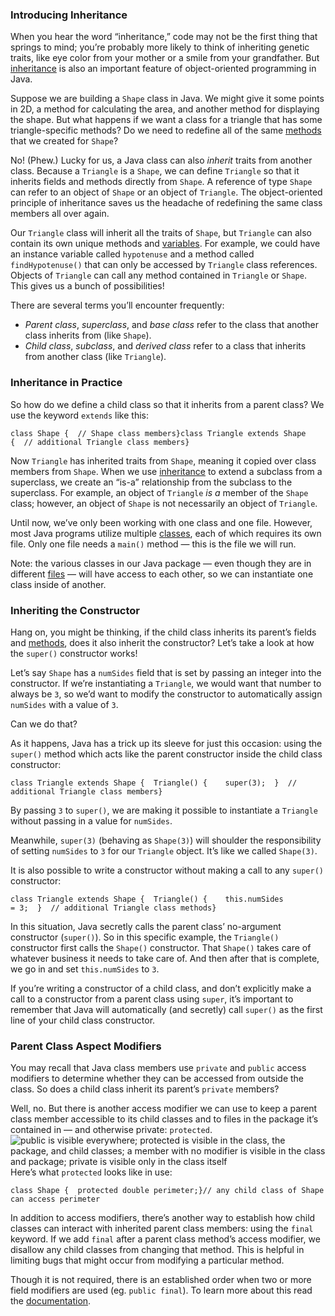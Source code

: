 

### Introducing Inheritance

When you hear the word “inheritance,” code may not be the first thing that springs to mind; you’re probably more likely to think of inheriting genetic traits, like eye color from your mother or a smile from your grandfather. But [inheritance](https://www.codecademy.com/resources/docs/java/inheritance?page_ref=catalog) is also an important feature of object-oriented programming in Java.

Suppose we are building a `Shape` class in Java. We might give it some points in 2D, a method for calculating the area, and another method for displaying the shape. But what happens if we want a class for a triangle that has some triangle-specific methods? Do we need to redefine all of the same [methods](https://www.codecademy.com/resources/docs/java/methods) that we created for `Shape`?

No! (Phew.) Lucky for us, a Java class can also _inherit_ traits from another class. Because a `Triangle` is a `Shape`, we can define `Triangle` so that it inherits fields and methods directly from `Shape`. A reference of type `Shape` can refer to an object of `Shape` or an object of `Triangle`. The object-oriented principle of inheritance saves us the headache of redefining the same class members all over again.

Our `Triangle` class will inherit all the traits of `Shape`, but `Triangle` can also contain its own unique methods and [variables](https://www.codecademy.com/resources/docs/java/variables). For example, we could have an instance variable called `hypotenuse` and a method called `findHypotenuse()` that can only be accessed by `Triangle` class references. Objects of `Triangle` can call any method contained in `Triangle` or `Shape`. This gives us a bunch of possibilities!

There are several terms you’ll encounter frequently:

- _Parent class_, _superclass_, and _base class_ refer to the class that another class inherits from (like `Shape`).
- _Child class_, _subclass_, and _derived class_ refer to a class that inherits from another class (like `Triangle`).


### Inheritance in Practice

So how do we define a child class so that it inherits from a parent class? We use the keyword `extends` like this:

```
class Shape {  // Shape class members}class Triangle extends Shape {  // additional Triangle class members}
```

Now `Triangle` has inherited traits from `Shape`, meaning it copied over class members from `Shape`. When we use [inheritance](https://www.codecademy.com/resources/docs/java/inheritance) to extend a subclass from a superclass, we create an “is-a” relationship from the subclass to the superclass. For example, an object of `Triangle` _is a_ member of the `Shape` class; however, an object of `Shape` is not necessarily an object of `Triangle`.

Until now, we’ve only been working with one class and one file. However, most Java programs utilize multiple [classes](https://www.codecademy.com/resources/docs/java/classes), each of which requires its own file. Only one file needs a `main()` method — this is the file we will run.

Note: the various classes in our Java package — even though they are in different [files](https://www.codecademy.com/resources/docs/java/files) — will have access to each other, so we can instantiate one class inside of another.




### Inheriting the Constructor

Hang on, you might be thinking, if the child class inherits its parent’s fields and [methods](https://www.codecademy.com/resources/docs/java/methods), does it also inherit the constructor? Let’s take a look at how the `super()` constructor works!

Let’s say `Shape` has a `numSides` field that is set by passing an integer into the constructor. If we’re instantiating a `Triangle`, we would want that number to always be `3`, so we’d want to modify the constructor to automatically assign `numSides` with a value of `3`.

Can we do that?

As it happens, Java has a trick up its sleeve for just this occasion: using the `super()` method which acts like the parent constructor inside the child class constructor:

```
class Triangle extends Shape {  Triangle() {    super(3);  }  // additional Triangle class members}
```

By passing `3` to `super()`, we are making it possible to instantiate a `Triangle` without passing in a value for `numSides`.

Meanwhile, `super(3)` (behaving as `Shape(3)`) will shoulder the responsibility of setting `numSides` to `3` for our `Triangle` object. It’s like we called `Shape(3)`.

It is also possible to write a constructor without making a call to any `super()` constructor:

```
class Triangle extends Shape {  Triangle() {    this.numSides = 3;  }  // additional Triangle class methods}
```

In this situation, Java secretly calls the parent class’ no-argument constructor (`super()`). So in this specific example, the `Triangle()` constructor first calls the `Shape()` constructor. That `Shape()` takes care of whatever business it needs to take care of. And then after that is complete, we go in and set `this.numSides` to `3`.

If you’re writing a constructor of a child class, and don’t explicitly make a call to a constructor from a parent class using `super`, it’s important to remember that Java will automatically (and secretly) call `super()` as the first line of your child class constructor.



### Parent Class Aspect Modifiers

You may recall that Java class members use `private` and `public` access modifiers to determine whether they can be accessed from outside the class. So does a child class inherit its parent’s `private` members?

Well, no. But there is another access modifier we can use to keep a parent class member accessible to its child classes and to files in the package it’s contained in — and otherwise private: `protected`. ![public is visible everywhere; protected is visible in the class, the package, and child classes; a member with no modifier is visible in the class and package; private is visible only in the class itself](https://content.codecademy.com/courses/learn-java/revised-2019/access-modifiers-chart.png) Here’s what `protected` looks like in use:

```
class Shape {  protected double perimeter;}// any child class of Shape can access perimeter
```

In addition to access modifiers, there’s another way to establish how child classes can interact with inherited parent class members: using the `final` keyword. If we add `final` after a parent class method’s access modifier, we disallow any child classes from changing that method. This is helpful in limiting bugs that might occur from modifying a particular method.

Though it is not required, there is an established order when two or more field modifiers are used (eg. `public final`). To learn more about this read the [documentation](https://docs.oracle.com/javase/specs/jls/se11/html/jls-8.html#jls-8.3.1).






